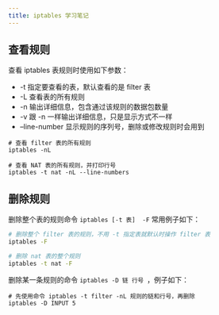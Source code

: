 ```yaml
---
title: iptables 学习笔记
---
```






## 查看规则
查看 iptables 表规则时使用如下参数：
* -t 指定要查看的表，默认查看的是 filter 表
* -L 查看表的所有规则
* -n 输出详细信息，包含通过该规则的数据包数量
* -v 跟 -n 一样输出详细信息，只是显示方式不一样
* –line-number 显示规则的序列号，删除或修改规则时会用到
```
# 查看 filter 表的所有规则
iptables -nL 

# 查看 NAT 表的所有规则，并打印行号
iptables -t nat -nL --line-numbers

```
## 删除规则
删除整个表的规则命令 ` iptables [-t 表]  -F ` 常用例子如下：
```bash 
# 删除整个 filter 表的规则，不用 -t 指定表就默认时操作 filter 表
iptables -F 

# 删除 nat 表的整个规则
iptables -t nat -F
```
删除某一条规则的命令 `iptables -D 链 行号 `，例子如下：
```
# 先使用命令 iptables -t filter -nL 规则的链和行号，再删除
iptables -D INPUT 5 




```


